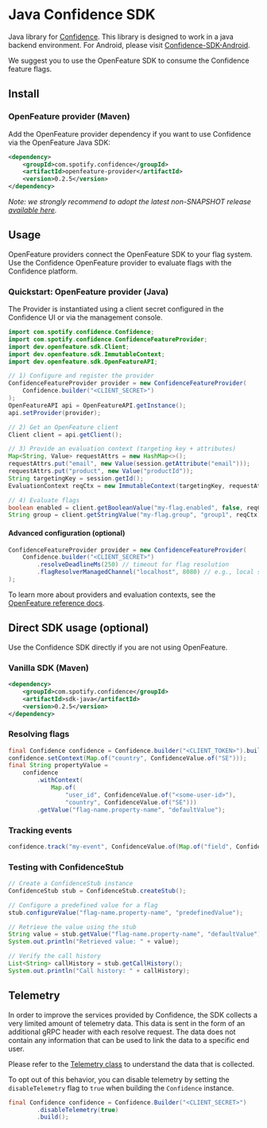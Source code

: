 # Java Confidence SDK

Java library for [Confidence](https://confidence.spotify.com/). This library is designed to work in a java backend environment. For Android, please visit [Confidence-SDK-Android](https://github.com/spotify/confidence-sdk-android).

We suggest you to use the OpenFeature SDK to consume the Confidence feature flags.

## Install

### OpenFeature provider (Maven)

Add the OpenFeature provider dependency if you want to use Confidence via the OpenFeature Java SDK:

<!-- x-release-please-start-version -->
```xml
<dependency>
    <groupId>com.spotify.confidence</groupId>
    <artifactId>openfeature-provider</artifactId>
    <version>0.2.5</version>
</dependency>
```
<!---x-release-please-end-->

_Note: we strongly recommend to adopt the latest non-SNAPSHOT release [available here](https://github.com/spotify/confidence-sdk-java/releases/)._


## Usage

OpenFeature providers connect the OpenFeature SDK to your flag system. Use the Confidence OpenFeature provider to evaluate flags with the Confidence platform.

### Quickstart: OpenFeature provider (Java)

The Provider is instantiated using a client secret configured in the Confidence UI or via the management console.

```java
import com.spotify.confidence.Confidence;
import com.spotify.confidence.ConfidenceFeatureProvider;
import dev.openfeature.sdk.Client;
import dev.openfeature.sdk.ImmutableContext;
import dev.openfeature.sdk.OpenFeatureAPI;

// 1) Configure and register the provider
ConfidenceFeatureProvider provider = new ConfidenceFeatureProvider(
    Confidence.builder("<CLIENT_SECRET>")
);
OpenFeatureAPI api = OpenFeatureAPI.getInstance();
api.setProvider(provider);

// 2) Get an OpenFeature client
Client client = api.getClient();

// 3) Provide an evaluation context (targeting key + attributes)
Map<String, Value> requestAttrs = new HashMap<>();
requestAttrs.put("email", new Value(session.getAttribute("email")));
requestAttrs.put("product", new Value("productId"));
String targetingKey = session.getId();
EvaluationContext reqCtx = new ImmutableContext(targetingKey, requestAttrs);

// 4) Evaluate flags
boolean enabled = client.getBooleanValue("my-flag.enabled", false, reqCtx);
String group = client.getStringValue("my-flag.group", "group1", reqCtx);
```

#### Advanced configuration (optional)

```java
ConfidenceFeatureProvider provider = new ConfidenceFeatureProvider(
    Confidence.builder("<CLIENT_SECRET>")
        .resolveDeadlineMs(250) // timeout for flag resolution
        .flagResolverManagedChannel("localhost", 8080) // e.g., local sidecar
);
```

To learn more about providers and evaluation contexts, see the [OpenFeature reference docs](https://github.com/open-feature/java-sdk).

## Direct SDK usage (optional)

Use the Confidence SDK directly if you are not using OpenFeature. 

### Vanilla SDK (Maven)

<!-- x-release-please-start-version -->
```xml
<dependency>
    <groupId>com.spotify.confidence</groupId>
    <artifactId>sdk-java</artifactId>
    <version>0.2.5</version>
</dependency>
```
<!---x-release-please-end-->

### Resolving flags
```java
final Confidence confidence = Confidence.builder("<CLIENT_TOKEN>").build();
confidence.setContext(Map.of("country", ConfidenceValue.of("SE")));
final String propertyValue =
    confidence
        .withContext(
            Map.of(
                "user_id", ConfidenceValue.of("<some-user-id>"),
                "country", ConfidenceValue.of("SE")))
        .getValue("flag-name.property-name", "defaultValue");
```

### Tracking events
```java
confidence.track("my-event", ConfidenceValue.of(Map.of("field", ConfidenceValue.of("data"))));
```

### Testing with ConfidenceStub

```java
// Create a ConfidenceStub instance
ConfidenceStub stub = ConfidenceStub.createStub();

// Configure a predefined value for a flag
stub.configureValue("flag-name.property-name", "predefinedValue");

// Retrieve the value using the stub
String value = stub.getValue("flag-name.property-name", "defaultValue");
System.out.println("Retrieved value: " + value);

// Verify the call history
List<String> callHistory = stub.getCallHistory();
System.out.println("Call history: " + callHistory);
```

## Telemetry

In order to improve the services provided by Confidence, the SDK collects a very limited amount of telemetry data. 
This data is sent in the form of an additional gRPC header with each resolve request. The data does not contain any 
information that can be used to link the data to a specific end user.

Please refer to the [Telemetry class](sdk-java/src/main/java/com/spotify/confidence/telemetry/Telemetry.java) to understand the data that is collected.

To opt out of this behavior, you can disable telemetry by setting the `disableTelemetry` flag to `true` when building the `Confidence` instance.

```java
final Confidence confidence = Confidence.Builder("<CLIENT_SECRET>")
        .disableTelemetry(true)
        .build();
```